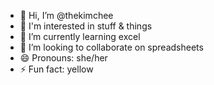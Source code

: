 - 👋 Hi, I’m @thekimchee
- 👀 I'm interested in stuff & things
- 🌱 I’m currently learning excel 
- 💞️ I’m looking to collaborate on spreadsheets 
- 😄 Pronouns: she/her
- ⚡ Fun fact: yellow

<!---
thekimchee/thekimchee is a ✨ special ✨ repository because its `README.md` (this file) appears on your GitHub profile.
You can click the Preview link to take a look at your changes.
--->
